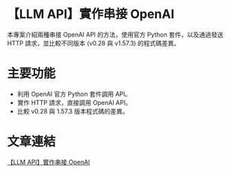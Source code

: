 # 【LLM API】實作串接 OpenAI
本專案介紹兩種串接 OpenAI API 的方法，使用官方 Python 套件，以及通過發送 HTTP 請求，並比較不同版本 (v0.28 與 v1.57.3) 的程式碼差異。

# 主要功能
- 利用 OpenAI 官方 Python 套件調用 API。
- 實作 HTTP 請求，直接調用 OpenAI API。
- 比較 v0.28 與 1.57.3 版本程式碼的差異。

# 文章連結
[【LLM API】實作串接 OpenAI](https://estellacoding.github.io/blog/llm-api-openai/)
